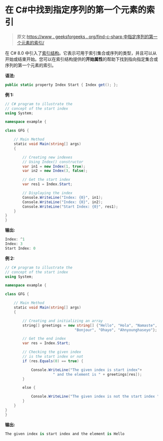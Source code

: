 # 在 C#中找到指定序列的第一个元素的索引

> 原文:[https://www . geeksforgeeks . org/find-c-sharp 中指定序列的第一个元素的索引/](https://www.geeksforgeeks.org/finding-the-index-of-first-element-of-the-specified-sequence-in-c-sharp/)

在 C# 8.0 中引入了[索引结构](https://www.geeksforgeeks.org/index-struct-in-c-sharp-8-0/)。它表示可用于索引集合或序列的类型，并且可以从开始或结束开始。您可以在索引结构提供的**开始属性**的帮助下找到指向指定集合或序列的第一个元素的索引。

**语法:**

```cs
public static property Index Start { Index get(); };
```

**例 1:**

```cs
// C# program to illustrate the
// concept of the start index
using System;

namespace example {

class GFG {

    // Main Method
    static void Main(string[] args)
    {

        // Creating new indexes
        // Using Index() constructor
        var in1 = new Index(1, true);
        var in2 = new Index(3, false);

        // Get the start index
        var res1 = Index.Start;

        // Displaying the index
        Console.WriteLine("Index: {0}", in1);
        Console.WriteLine("Index: {0}", in2);
        Console.WriteLine("Start Index: {0}", res1);
    }
}
}
```

**输出:**

```cs
Index: ^1
Index: 3
Start Index: 0

```

**例 2:**

```cs
// C# program to illustrate the
// concept of the start index
using System;

namespace example {

class GFG {

    // Main Method
    static void Main(string[] args)
    {

        // Creating and initializing an array
        string[] greetings = new string[] {"Hello", "Hola", "Namaste", 
                                "Bonjour", "Ohayo", "Ahnyounghaseyo"};

        // Get the end index
        var res = Index.Start;

        // Checking the given index 
        // is the start index or not
        if (res.Equals(0) == true) {

            Console.WriteLine("The given index is start index"+
                      " and the element is " + greetings[res]);
        }

        else {

            Console.WriteLine("The given index is not the start index ");
        }
    }
}
}
```

**输出:**

```cs
The given index is start index and the element is Hello
```